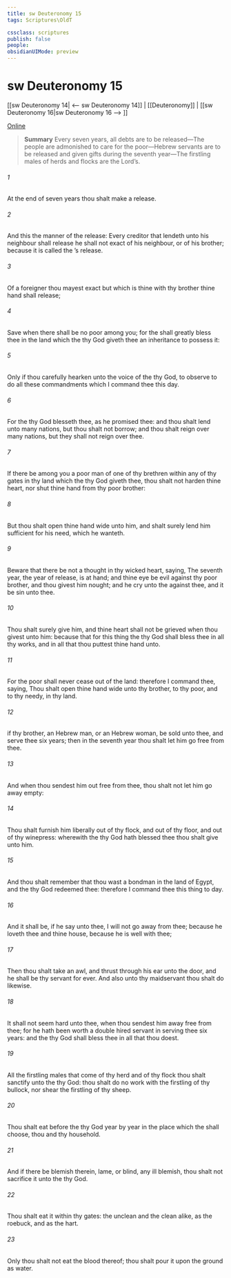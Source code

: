 ```yaml
---
title: sw Deuteronomy 15
tags: Scriptures\OldT

cssclass: scriptures
publish: false
people:
obsidianUIMode: preview
---
```


# sw Deuteronomy 15
[[sw Deuteronomy 14| <-- sw Deuteronomy 14]] | [[Deuteronomy]] | [[sw Deuteronomy 16|sw Deuteronomy 16 --> ]]

[Online](https://churchofjesuschrist.org/study/scriptures/ot/deut/15?lang=eng)

> __Summary__
Every seven years, all debts are to be released—The people are admonished to care for the poor—Hebrew servants are to be released and given gifts during the seventh year—The firstling males of herds and flocks are the Lord’s.

###### 1 
At the end of  seven years thou shalt make a release.

###### 2 
And this  the manner of the release: Every creditor that lendeth  unto his neighbour shall release  he shall not exact  of his neighbour, or of his brother; because it is called the ’s release.

###### 3 
Of a foreigner thou mayest exact  but  which is thine with thy brother thine hand shall release;

###### 4 
Save when there shall be no poor among you; for the  shall greatly bless thee in the land which the  thy God giveth thee  an inheritance to possess it:

###### 5 
Only if thou carefully hearken unto the voice of the  thy God, to observe to do all these commandments which I command thee this day.

###### 6 
For the  thy God blesseth thee, as he promised thee: and thou shalt lend unto many nations, but thou shalt not borrow; and thou shalt reign over many nations, but they shall not reign over thee.

###### 7 
If there be among you a poor man of one of thy brethren within any of thy gates in thy land which the  thy God giveth thee, thou shalt not harden thine heart, nor shut thine hand from thy poor brother:

###### 8 
But thou shalt open thine hand wide unto him, and shalt surely lend him sufficient for his need,  which he wanteth.

###### 9 
Beware that there be not a thought in thy wicked heart, saying, The seventh year, the year of release, is at hand; and thine eye be evil against thy poor brother, and thou givest him nought; and he cry unto the  against thee, and it be sin unto thee.

###### 10 
Thou shalt surely give him, and thine heart shall not be grieved when thou givest unto him: because that for this thing the  thy God shall bless thee in all thy works, and in all that thou puttest thine hand unto.

###### 11 
For the poor shall never cease out of the land: therefore I command thee, saying, Thou shalt open thine hand wide unto thy brother, to thy poor, and to thy needy, in thy land.

###### 12 
 if thy brother, an Hebrew man, or an Hebrew woman, be sold unto thee, and serve thee six years; then in the seventh year thou shalt let him go free from thee.

###### 13 
And when thou sendest him out free from thee, thou shalt not let him go away empty:

###### 14 
Thou shalt furnish him liberally out of thy flock, and out of thy floor, and out of thy winepress:  wherewith the  thy God hath blessed thee thou shalt give unto him.

###### 15 
And thou shalt remember that thou wast a bondman in the land of Egypt, and the  thy God redeemed thee: therefore I command thee this thing to day.

###### 16 
And it shall be, if he say unto thee, I will not go away from thee; because he loveth thee and thine house, because he is well with thee;

###### 17 
Then thou shalt take an awl, and thrust  through his ear unto the door, and he shall be thy servant for ever. And also unto thy maidservant thou shalt do likewise.

###### 18 
It shall not seem hard unto thee, when thou sendest him away free from thee; for he hath been worth a double hired servant  in serving thee six years: and the  thy God shall bless thee in all that thou doest.

###### 19 
All the firstling males that come of thy herd and of thy flock thou shalt sanctify unto the  thy God: thou shalt do no work with the firstling of thy bullock, nor shear the firstling of thy sheep.

###### 20 
Thou shalt eat  before the  thy God year by year in the place which the  shall choose, thou and thy household.

###### 21 
And if there be  blemish therein,  lame, or blind,  any ill blemish, thou shalt not sacrifice it unto the  thy God.

###### 22 
Thou shalt eat it within thy gates: the unclean and the clean  alike, as the roebuck, and as the hart.

###### 23 
Only thou shalt not eat the blood thereof; thou shalt pour it upon the ground as water.

